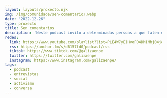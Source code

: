 ```yaml
---
layout: layouts/proxecto.njk
img: /img/comunidade/sen-comentarios.webp
date: "2022-12-26"
type: proxecto
title: Sen comentarios
description: 'Neste podcast invito a determinadas persoas a que falen do tema do que son expertas ou do que fan activismo.'
redes:
  link: https://www.youtube.com/playlist?list=PLE4W7yEIHvoFO4DMIMbj04jowX8LJiwjD
  rss: https://anchor.fm/s/d6157fd0/podcast/rss
  tiktok: https://www.tiktok.com/@galizaenpe
  twitter: https://twitter.com/galizaenpe
  instagram: https://www.instagram.com/galizaenpe/
tags:
  - podcast
  - entrevistas
  - social
  - activismo
  - conversa
---
```

